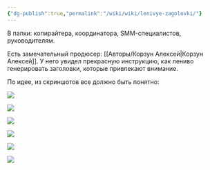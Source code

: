 ```yaml
---
{"dg-publish":true,"permalink":"/wiki/wiki/lenivye-zagolovki/"}
---
```


В папки: копирайтера, координатора, SMM-специалистов, руководителям.


Есть замечательный продюсер: [[Авторы/Корзун Алексей\|Корзун Алексей]]. У него увидел прекрасную инструкцию, как лениво генерировать заголовки, которые привлекают внимание. 

По идее, из скриншотов все должно быть понятно:

![](https://i.postimg.cc/7hM3XwfV/IMG-20230219-185115-157.jpg)


![](https://i.postimg.cc/X74cqGzD/IMG-20230219-185117-208.jpg)

![](https://i.postimg.cc/MK50QZkZ/IMG-20230219-185119-448.jpg)


![](https://i.postimg.cc/52tBqc1B/IMG-20230219-185121-151.jpg)


![](https://i.postimg.cc/44zQXbB9/IMG-20230219-185131-354.jpg)

![](https://i.postimg.cc/bYHk7Yw0/IMG-20230219-185133-518.jpg)
